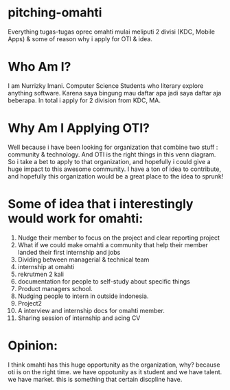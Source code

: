 # pitching-omahti
Everything tugas-tugas oprec omahti mulai meliputi 2 divisi (KDC, Mobile Apps) & some of reason why i apply for OTI & idea. 

# Who Am I?

I am Nurrizky Imani. Computer Science Students who literary explore anything software. Karena saya bingung mau daftar apa jadi saya daftar aja beberapa. In total i apply for 2 division from KDC, MA. 

# Why Am I Applying OTI?

Well because i have been looking for organization that combine two stuff : community & technology. And OTI is the right things in this venn diagram. So i take a bet to apply to that organization, and hopefully i could give a huge impact to this awesome community. I have a ton of idea to contribute, and hopefully this organization would be a great place to the idea to sprunk!

# Some of idea that i interestingly would work for omahti:

1. Nudge their member to focus on the project and clear reporting project
2. What if we could make omahti a community that help their member landed their first internship and jobs
3. Dividing between managerial & technical team
4. internship at omahti
5. rekrutmen 2 kali
6. documentation for people to self-study about specific things
7. Product managers school. 
8. Nudging people to intern in outside indonesia.
9. Project2
10. A interview and internship docs for omahti member.
11. Sharing session of internship and acing CV

# Opinion:

I think omahti has this huge opportunity as the organization, why? because oti is on the right time. we have oppotunity as it student and we have talent. we have market. this is something that certain discpline have.
